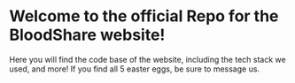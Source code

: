 # Welcome to the official Repo for the BloodShare website!

Here you will find the code base of the website, including the tech stack we used, and more! If you find all 5 easter eggs, be sure to message us.
